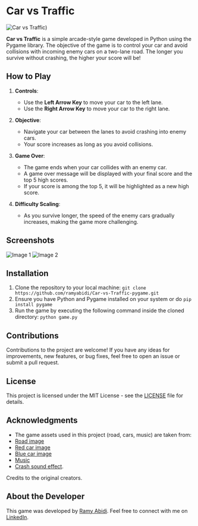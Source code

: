 # Car vs Traffic

![Car vs Traffic](https://i.ibb.co/mBMJJMR/Screenshot-from-2023-07-29-20-27-23.png))

**Car vs Traffic** is a simple arcade-style game developed in Python using the Pygame library. The objective of the game is to control your car and avoid collisions with incoming enemy cars on a two-lane road. The longer you survive without crashing, the higher your score will be!

## How to Play

1. **Controls**:
   - Use the **Left Arrow Key** to move your car to the left lane.
   - Use the **Right Arrow Key** to move your car to the right lane.

2. **Objective**:
   - Navigate your car between the lanes to avoid crashing into enemy cars.
   - Your score increases as long as you avoid collisions.

3. **Game Over**:
   - The game ends when your car collides with an enemy car.
   - A game over message will be displayed with your final score and the top 5 high scores.
   - If your score is among the top 5, it will be highlighted as a new high score.

4. **Difficulty Scaling**:
   - As you survive longer, the speed of the enemy cars gradually increases, making the game more challenging.

## Screenshots

![Image 1](https://i.ibb.co/w7ZZJjF/Screenshot-from-2023-07-29-20-02-50.png)
![Image 2](https://i.ibb.co/cTmnBnS/Screenshot-from-2023-07-29-20-20-37.png)


## Installation

1. Clone the repository to your local machine:
`git clone https://github.com/ramyabidi/Car-vs-Traffic-pygame.git`
2. Ensure you have Python and Pygame installed on your system or do `pip install pygame`
3. Run the game by executing the following command inside the cloned directory: `python game.py`


## Contributions

Contributions to the project are welcome! If you have any ideas for improvements, new features, or bug fixes, feel free to open an issue or submit a pull request.

## License

This project is licensed under the MIT License - see the [LICENSE](LICENSE) file for details.

## Acknowledgments

- The game assets used in this project (road, cars, music) are taken from:
- [Road image](https://opengameart.org/content/road-for-2d-games)
- [Red car image](https://www.iconspng.com/image/40843/pixel-car-red-front)
- [Blue car image](https://pixelartmaker.com/art/906c806b7bba0cb)
- [Music](https://artlist.io/sfx/track/116514/retro-beeps---8bit-negative-alert)
- [Crash sound effect](https://artlist.io/sfx/track/116514/retro-beeps---8bit-negative-alert).

Credits to the original creators.

## About the Developer

This game was developed by [Ramy Abidi](https://github.com/ramyabidi). Feel free to connect with me on [LinkedIn](https://linkedin.com/in/ramyabidi).

